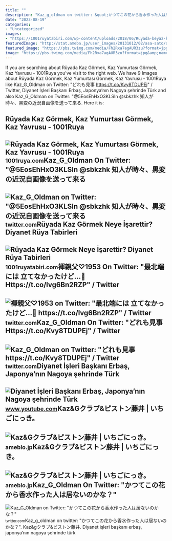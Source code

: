 ```yaml
---
title: ""
description: "Kaz_g_oldman on twitter: &quot;かつてこの花から香水作った人は居ないのかな？&quot;"
date: "2023-08-19"
categories:
- "Uncategorized"
images:
- "https://1001ruyatabiri.com/wp-content/uploads/2018/06/Ruyada-beyaz-kaz-gormek-Ruyada-kaz-gormek-1001ruyatabiri-300x196.jpg"
featuredImage: "http://stat.ameba.jp/user_images/20131012/02/asa-sato/d1/d2/j/o0640048012713110033.jpg"
featured_image: "https://pbs.twimg.com/media/Fh2Rxa7agAUR3zu?format=jpg&amp;name=large"
image: "https://pbs.twimg.com/media/Fh2Rxa7agAUR3zu?format=jpg&amp;name=large"
---
```


If you are searching about Rüyada Kaz Görmek, Kaz Yumurtası Görmek, Kaz Yavrusu - 1001Ruya you've visit to the right web. We have 9 Images about Rüyada Kaz Görmek, Kaz Yumurtası Görmek, Kaz Yavrusu - 1001Ruya like Kaz\_G\_Oldman on Twitter: "どれも見事 https://t.co/Kvy8TDUPEj" / Twitter, Diyanet İşleri Başkanı Erbaş, Japonya’nın Nagoya şehrinde Türk and also Kaz\_G\_Oldman on Twitter: "@5EosEhHxO3KLSIn @sbkzhk 知人が時々、黒変の近況自画像を送って来る. Here it is:

Rüyada Kaz Görmek, Kaz Yumurtası Görmek, Kaz Yavrusu - 1001Ruya
---------------------------------------------------------------

 ![Rüyada Kaz Görmek, Kaz Yumurtası Görmek, Kaz Yavrusu - 1001Ruya](https://1001ruya.com/wp-content/uploads/Ruyada-Kaz-Gormek-Kaz-Yumurtasi-Gormek-Kaz-Yavrusu-ne-demek-diyanet.jpg) <small>1001ruya.com</small>Kaz\_G\_Oldman On Twitter: "@5EosEhHxO3KLSIn @sbkzhk 知人が時々、黒変の近況自画像を送って来る
-------------------------------------------------------------------------

 ![Kaz_G_Oldman on Twitter: "@5EosEhHxO3KLSIn @sbkzhk 知人が時々、黒変の近況自画像を送って来る](https://pbs.twimg.com/media/Fh2Rxa7agAUR3zu?format=jpg&name=large) <small>twitter.com</small>Rüyada Kaz Görmek Neye İşarettir? Diyanet Rüya Tabirleri
--------------------------------------------------------

 ![Rüyada Kaz Görmek Neye İşarettir? Diyanet Rüya Tabirleri](https://1001ruyatabiri.com/wp-content/uploads/2018/06/Ruyada-beyaz-kaz-gormek-Ruyada-kaz-gormek-1001ruyatabiri-300x196.jpg) <small>1001ruyatabiri.com</small>褌親父♡1953 On Twitter: "最北端には 立てなかったけど…👋 Https://t.co/lvg6Bn2RZP" / Twitter
-------------------------------------------------------------------------

 ![褌親父♡1953 on Twitter: "最北端には 立てなかったけど…👋 https://t.co/lvg6Bn2RZP" / Twitter](https://pbs.twimg.com/media/FiXxqCuaAAAklsW.jpg:large) <small>twitter.com</small>Kaz\_G\_Oldman On Twitter: "どれも見事 Https://t.co/Kvy8TDUPEj" / Twitter
--------------------------------------------------------------------

 ![Kaz_G_Oldman on Twitter: "どれも見事 https://t.co/Kvy8TDUPEj" / Twitter](https://pbs.twimg.com/media/FhjOrasVQAAz4pK.jpg:large) <small>twitter.com</small>Diyanet İşleri Başkanı Erbaş, Japonya’nın Nagoya şehrinde Türk
--------------------------------------------------------------

 ![Diyanet İşleri Başkanı Erbaş, Japonya’nın Nagoya şehrinde Türk](https://i.ytimg.com/vi/kAz_6Hl4Hjw/hqdefault.jpg) <small>www.youtube.com</small>Kaz&amp;Gクラブ&amp;ピストン藤井 | いちごにっき。
---------------------------------

 ![Kaz&Gクラブ&ピストン藤井 | いちごにっき。](https://stat.ameba.jp/user_images/20131012/02/asa-sato/f1/7f/j/o0640048012713110114.jpg?caw=800) <small>ameblo.jp</small>Kaz&amp;Gクラブ&amp;ピストン藤井 | いちごにっき。
---------------------------------

 ![Kaz&Gクラブ&ピストン藤井 | いちごにっき。](http://stat.ameba.jp/user_images/20131012/02/asa-sato/d1/d2/j/o0640048012713110033.jpg) <small>ameblo.jp</small>Kaz\_G\_Oldman On Twitter: "かつてこの花から香水作った人は居ないのかな？"
---------------------------------------------------

 ![Kaz_G_Oldman on Twitter: "かつてこの花から香水作った人は居ないのかな？"](https://pbs.twimg.com/media/Fxwfr_AaAAI3WYJ.jpg) <small>twitter.com</small>Kaz\_g\_oldman on twitter: "かつてこの花から香水作った人は居ないのかな？". Kaz&amp;gクラブ&amp;ピストン藤井. Diyanet i̇şleri başkanı erbaş, japonya’nın nagoya şehrinde türk
